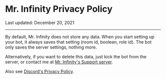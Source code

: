 # Mr. Infinity Privacy Policy

Last updated: December 20, 2021

---

By default, Mr. Infinity does not store any data. When you start setting up your bot, it always saves that setting (room id, boolean, role id). The bot only saves the server settings, nothing more.

Alternatively, if you want to delete this data, just kick the bot from the server, or contact me at [Mr. Infinity's Support server](https://discord.gg/khcPATUvwg).

Also see [Discord's Privacy Policy](https://discord.com/privacy).
